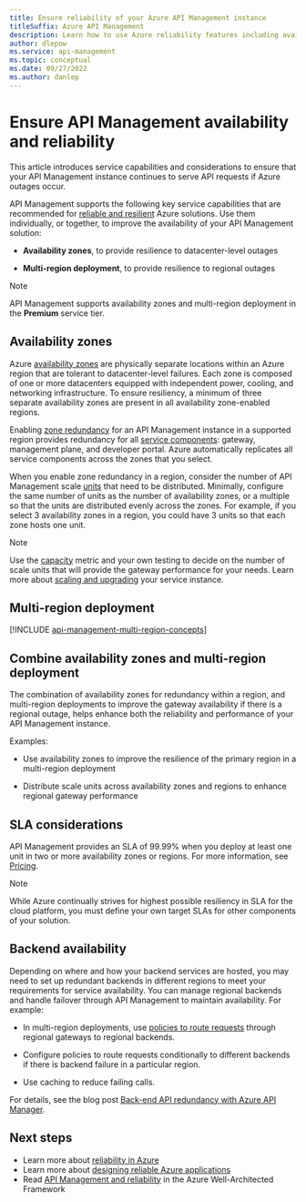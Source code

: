 ```yaml
---
title: Ensure reliability of your Azure API Management instance
titleSuffix: Azure API Management
description: Learn how to use Azure reliability features including availability zones and multiregion deployments to make your Azure API Management service instance resilient to cloud failures.
author: dlepow
ms.service: api-management
ms.topic: conceptual
ms.date: 09/27/2022
ms.author: danlep
---
```


# Ensure API Management availability and reliability


This article introduces service capabilities and considerations to ensure that your API Management instance continues to serve API requests if Azure outages occur. 

API Management supports the following key service capabilities that are recommended for [reliable and resilient](../reliability/overview.md) Azure solutions. Use them individually, or together, to improve the availability of your API Management solution:

* **Availability zones**, to provide resilience to datacenter-level outages

* **Multi-region deployment**, to provide resilience to regional outages

> [!NOTE]
> API Management supports availability zones and multi-region deployment in the **Premium** service tier.  

## Availability zones

Azure [availability zones](../reliability/az-service-support.md) are physically separate locations within an Azure region that are tolerant to datacenter-level failures. Each zone is composed of one or more datacenters equipped with independent power, cooling, and networking infrastructure. To ensure resiliency, a minimum of three separate availability zones are present in all availability zone-enabled regions.  


Enabling [zone redundancy](../reliability/migrate-api-mgt.md) for an API Management instance in a supported region provides redundancy for all [service components](api-management-key-concepts.md#api-management-components): gateway, management plane, and developer portal. Azure automatically replicates all service components across the zones that you select. 

When you enable zone redundancy in a region, consider the number of API Management scale [units](upgrade-and-scale.md) that need to be distributed. Minimally, configure the same number of units as the number of availability zones, or a multiple so that the units are distributed evenly across the zones. For example, if you select 3 availability zones in a region, you could have 3 units so that each zone hosts one unit.

> [!NOTE]
> Use the [capacity](api-management-capacity.md) metric and your own testing to decide on the number of scale units that will provide the gateway performance for your needs. Learn more about [scaling and upgrading](upgrade-and-scale.md) your service instance.

## Multi-region deployment

[!INCLUDE [api-management-multi-region-concepts](../../includes/api-management-multi-region-concepts.md)]

## Combine availability zones and multi-region deployment

The combination of availability zones for redundancy within a region, and multi-region deployments to improve the gateway availability if there is a regional outage, helps enhance both the reliability and performance of your API Management instance.

Examples:

* Use availability zones to improve the resilience of the primary region in a multi-region deployment

* Distribute scale units across availability zones and regions to enhance regional gateway performance


## SLA considerations

API Management provides an SLA of 99.99% when you deploy at least one unit in two or more availability zones or regions. For more information, see [Pricing](https://azure.microsoft.com/pricing/details/api-management/).

> [!NOTE]
> While Azure continually strives for highest possible resiliency in SLA for the cloud platform, you must define your own target SLAs for other components of your solution.

## Backend availability

Depending on where and how your backend services are hosted, you may need to set up redundant backends in different regions to meet your requirements for service availability. You can manage regional backends and handle failover through API Management to maintain availability. For example:  

* In multi-region deployments, use [policies to route requests](api-management-howto-deploy-multi-region.md#-route-api-calls-to-regional-backend-services) through regional gateways to regional backends. 

* Configure policies to route requests conditionally to different backends if there is backend failure in a particular region.

* Use caching to reduce failing calls.

For details, see the blog post [Back-end API redundancy with Azure API Manager](https://devblogs.microsoft.com/premier-developer/back-end-api-redundancy-with-azure-api-manager/).

## Next steps

* Learn more about [reliability in Azure](../reliability/overview.md)
* Learn more about [designing reliable Azure applications](/azure/architecture/framework/resiliency/app-design)
* Read [API Management and reliability](/azure/architecture/framework/services/networking/api-management/reliability) in the Azure Well-Architected Framework
